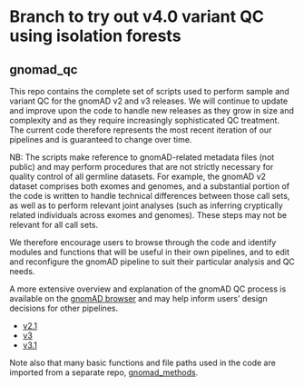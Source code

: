 # Branch to try out v4.0 variant QC using isolation forests 

## gnomad_qc

This repo contains the complete set of scripts used to perform sample and variant QC for the gnomAD v2 and v3 releases. We will continue to update and improve upon the code to handle new releases as they grow in size and complexity and as they require increasingly sophisticated QC treatment. The current code therefore represents the most recent iteration of our pipelines and is guaranteed to change over time.

NB: The scripts make reference to gnomAD-related metadata files (not public) and may perform procedures that are not strictly necessary for quality control of all germline datasets. For example, the gnomAD v2 dataset comprises both exomes and genomes, and a substantial portion of the code is written to handle technical differences between those call sets, as well as to perform relevant joint analyses (such as inferring cryptically related individuals across exomes and genomes). These steps may not be relevant for all call sets.

We therefore encourage users to browse through the code and identify modules and functions that will be useful in their own pipelines, and to edit and reconfigure the gnomAD pipeline to suit their particular analysis and QC needs.

A more extensive overview and explanation of the gnomAD QC process is available on the [gnomAD browser](https://gnomad.broadinstitute.org/news/) and may help inform users’ design decisions for other pipelines.
  * [v2.1](https://gnomad.broadinstitute.org/news/2018-10-gnomad-v2-1/)
  * [v3](https://gnomad.broadinstitute.org/news/2019-10-gnomad-v3-0/)
  * [v3.1](https://gnomad.broadinstitute.org/news/2020-10-gnomad-v3-1-new-content-methods-annotations-and-data-availability/)

Note also that many basic functions and file paths used in the code are imported from a separate repo, [gnomad_methods](https://github.com/broadinstitute/gnomad_methods).
